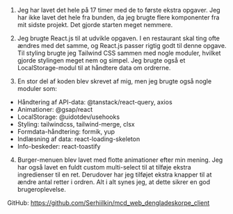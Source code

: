 1. Jeg har lavet det hele på 17 timer med de to første ekstra opgaver. Jeg har ikke lavet det hele fra bunden, da jeg brugte flere komponenter fra mit sidste projekt. Det gjorde starten meget nemmere.

2. Jeg brugte React.js til at udvikle opgaven. I en restaurant skal ting ofte ændres med det samme, og React.js passer rigtig godt til denne opgave. Til styling brugte jeg Tailwind CSS sammen med nogle moduler, hvilket gjorde stylingen meget nem og simpel. Jeg brugte også et LocalStorage-modul til at håndtere data om ordrerne.

3. En stor del af koden blev skrevet af mig, men jeg brugte også nogle moduler som:

 * Håndtering af API-data: @tanstack/react-query, axios
 * Animationer: @gsap/react
 * LocalStorage: @uidotdev/usehooks
 * Styling: tailwindcss, tailwind-merge, clsx
 * Formdata-håndtering: formik, yup
 * Indlæsning af data: react-loading-skeleton
 * Info-beskeder: react-toastify
4. Burger-menuen blev lavet med flotte animationer efter min mening. Jeg har også lavet en fuldt custom multi-select til at tilføje ekstra ingredienser til en ret. Derudover har jeg tilføjet ekstra knapper til at ændre antal retter i ordren. Alt i alt synes jeg, at dette sikrer en god brugeroplevelse.

GitHub: https://github.com/SerhiiIkin/mcd_web_dengladeskorpe_client